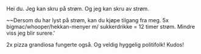 Hei du.
Jeg kan skru på strøm. Og jeg kan skru av strøm.

~~Dersom du har lyst på strøm, kan du kjøpe tilgang fra meg.
5x bigmac/whooper/hekkan-menyer m/ sukkerdrikke = 12 timer strøm. Mindre viss jeg blir surere.'

2x pizza grandiosa fungerte også. Og veldig hyggelig politifolk! Kudos!
